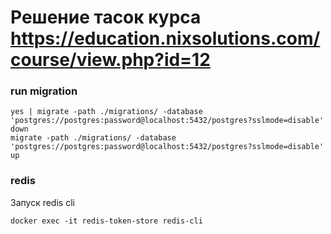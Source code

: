 # Решение тасок курса https://education.nixsolutions.com/course/view.php?id=12

### run migration

```
yes | migrate -path ./migrations/ -database 'postgres://postgres:password@localhost:5432/postgres?sslmode=disable' down
migrate -path ./migrations/ -database 'postgres://postgres:password@localhost:5432/postgres?sslmode=disable' up
```

### redis

Запуск redis cli

```
docker exec -it redis-token-store redis-cli
```

